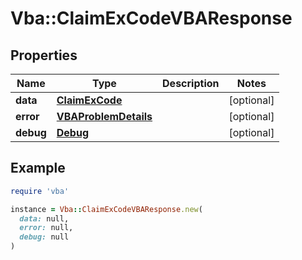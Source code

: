 # Vba::ClaimExCodeVBAResponse

## Properties

| Name | Type | Description | Notes |
| ---- | ---- | ----------- | ----- |
| **data** | [**ClaimExCode**](ClaimExCode.md) |  | [optional] |
| **error** | [**VBAProblemDetails**](VBAProblemDetails.md) |  | [optional] |
| **debug** | [**Debug**](Debug.md) |  | [optional] |

## Example

```ruby
require 'vba'

instance = Vba::ClaimExCodeVBAResponse.new(
  data: null,
  error: null,
  debug: null
)
```

